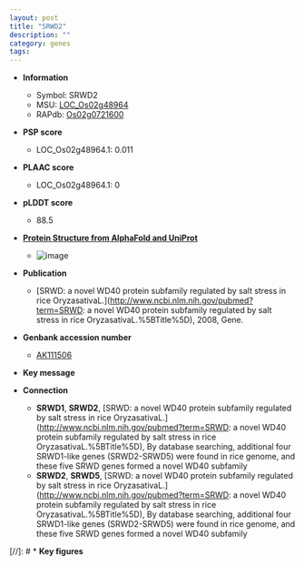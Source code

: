 ```yaml
---
layout: post
title: "SRWD2"
description: ""
category: genes
tags: 
---
```


* **Information**  
    + Symbol: SRWD2  
    + MSU: [LOC_Os02g48964](http://rice.plantbiology.msu.edu/cgi-bin/ORF_infopage.cgi?orf=LOC_Os02g48964)  
    + RAPdb: [Os02g0721600](http://rapdb.dna.affrc.go.jp/viewer/gbrowse_details/irgsp1?name=Os02g0721600)  

* **PSP score**  
    + LOC_Os02g48964.1: 0.011 

* **PLAAC score**  
    + LOC_Os02g48964.1: 0 

* **pLDDT score**
    + 88.5

* **[Protein Structure from AlphaFold and UniProt](https://www.uniprot.org/uniprotkb/Q6Z664/entry#structure)**
    + ![image](https://ricepsp.github.io/images/Q6/AF-Q6Z664-F1.png)

* **Publication**  
    + [SRWD: a novel WD40 protein subfamily regulated by salt stress in rice OryzasativaL.](http://www.ncbi.nlm.nih.gov/pubmed?term=SRWD: a novel WD40 protein subfamily regulated by salt stress in rice OryzasativaL.%5BTitle%5D), 2008, Gene.

* **Genbank accession number**  
    + [AK111506](http://www.ncbi.nlm.nih.gov/nuccore/AK111506)

* **Key message**  

* **Connection**  
    + __SRWD1__, __SRWD2__, [SRWD: a novel WD40 protein subfamily regulated by salt stress in rice OryzasativaL.](http://www.ncbi.nlm.nih.gov/pubmed?term=SRWD: a novel WD40 protein subfamily regulated by salt stress in rice OryzasativaL.%5BTitle%5D), By database searching, additional four SRWD1-like genes (SRWD2-SRWD5) were found in rice genome, and these five SRWD genes formed a novel WD40 subfamily
    + __SRWD2__, __SRWD5__, [SRWD: a novel WD40 protein subfamily regulated by salt stress in rice OryzasativaL.](http://www.ncbi.nlm.nih.gov/pubmed?term=SRWD: a novel WD40 protein subfamily regulated by salt stress in rice OryzasativaL.%5BTitle%5D), By database searching, additional four SRWD1-like genes (SRWD2-SRWD5) were found in rice genome, and these five SRWD genes formed a novel WD40 subfamily

[//]: # * **Key figures**  



